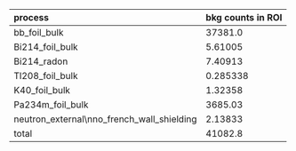 | **process**                                    | **bkg counts in ROI** |
|:-----------------------------------------------|:----------------------|
| bb\_foil\_bulk                                 | 37381.0               |
| Bi214\_foil\_bulk                              | 5.61005               |
| Bi214\_radon                                   | 7.40913               |
| Tl208\_foil\_bulk                              | 0.285338              |
| K40\_foil\_bulk                                | 1.32358               |
| Pa234m\_foil\_bulk                             | 3685.03               |
| neutron\_external\nno\_french\_wall\_shielding | 2.13833               |
| total                                          | 41082.8               |
